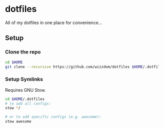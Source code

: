 # dotfiles

All of my dotfiles in one place for convenience...

## Setup
### Clone the repo

```bash
cd $HOME
git clone --recursive https://github.com/wizzdom/dotfiles $HOME/.dotfiles
```

### Setup Symlinks

Requires GNU Stow.
```bash
cd $HOME/.dotfiles
# to add all configs:
stow */

# or to add specific configs (e.g. awesome):
stow awesome
```
